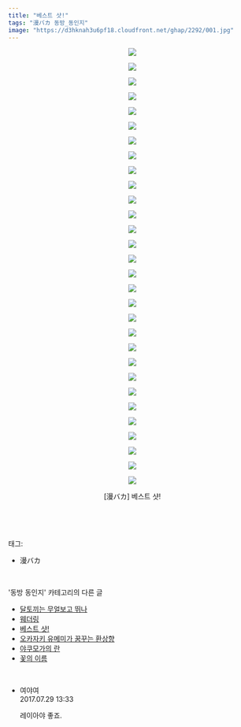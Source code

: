```yaml
---
title: "베스트 샷!"
tags: "漫バカ 동방_동인지"
image: "https://d3hknah3u6pf18.cloudfront.net/ghap/2292/001.jpg"
---
```

<div class="article">
<p style="text-align: center; clear: none; float: none;"><img src="{{ site.imgserver4 }}/ghap/2292/001.jpg"/></p>
<p style="text-align: center; clear: none; float: none;"><img src="{{ site.imgserver4 }}/ghap/2292/002.jpg"/></p>
<p style="text-align: center; clear: none; float: none;"><img src="{{ site.imgserver4 }}/ghap/2292/003.jpg"/></p>
<p style="text-align: center; clear: none; float: none;"><img src="{{ site.imgserver4 }}/ghap/2292/004.jpg"/></p>
<p style="text-align: center; clear: none; float: none;"><img src="{{ site.imgserver4 }}/ghap/2292/005.jpg"/></p>
<p style="text-align: center; clear: none; float: none;"><img src="{{ site.imgserver4 }}/ghap/2292/006.jpg"/></p>
<p style="text-align: center; clear: none; float: none;"><img src="{{ site.imgserver4 }}/ghap/2292/007.jpg"/></p>
<p style="text-align: center; clear: none; float: none;"><img src="{{ site.imgserver4 }}/ghap/2292/008.jpg"/></p>
<p style="text-align: center; clear: none; float: none;"><img src="{{ site.imgserver4 }}/ghap/2292/009.jpg"/></p>
<p style="text-align: center; clear: none; float: none;"><img src="{{ site.imgserver4 }}/ghap/2292/010.jpg"/></p>
<p style="text-align: center; clear: none; float: none;"><img src="{{ site.imgserver4 }}/ghap/2292/011.jpg"/></p>
<p style="text-align: center; clear: none; float: none;"><img src="{{ site.imgserver4 }}/ghap/2292/012.jpg"/></p>
<p style="text-align: center; clear: none; float: none;"><img src="{{ site.imgserver4 }}/ghap/2292/013.jpg"/></p>
<p style="text-align: center; clear: none; float: none;"><img src="{{ site.imgserver4 }}/ghap/2292/014.jpg"/></p>
<p style="text-align: center; clear: none; float: none;"><img src="{{ site.imgserver4 }}/ghap/2292/015.jpg"/></p>
<p style="text-align: center; clear: none; float: none;"><img src="{{ site.imgserver4 }}/ghap/2292/016.jpg"/></p>
<p style="text-align: center; clear: none; float: none;"><img src="{{ site.imgserver4 }}/ghap/2292/017.jpg"/></p>
<p style="text-align: center; clear: none; float: none;"><img src="{{ site.imgserver4 }}/ghap/2292/018.jpg"/></p>
<p style="text-align: center; clear: none; float: none;"><img src="{{ site.imgserver4 }}/ghap/2292/019.jpg"/></p>
<p style="text-align: center; clear: none; float: none;"><img src="{{ site.imgserver4 }}/ghap/2292/020.jpg"/></p>
<p style="text-align: center; clear: none; float: none;"><img src="{{ site.imgserver4 }}/ghap/2292/021.jpg"/></p>
<p style="text-align: center; clear: none; float: none;"><img src="{{ site.imgserver4 }}/ghap/2292/022.jpg"/></p>
<p style="text-align: center; clear: none; float: none;"><img src="{{ site.imgserver4 }}/ghap/2292/023.jpg"/></p>
<p style="text-align: center; clear: none; float: none;"><img src="{{ site.imgserver4 }}/ghap/2292/024.jpg"/></p>
<p style="text-align: center; clear: none; float: none;"><img src="{{ site.imgserver4 }}/ghap/2292/025.jpg"/></p>
<p style="text-align: center; clear: none; float: none;"><img src="{{ site.imgserver4 }}/ghap/2292/026.jpg"/></p>
<p style="text-align: center; clear: none; float: none;"><img src="{{ site.imgserver4 }}/ghap/2292/027.jpg"/></p>
<p style="text-align: center; clear: none; float: none;"><img src="{{ site.imgserver4 }}/ghap/2292/028.jpg"/></p>
<p style="text-align: center; clear: none; float: none;"><img src="{{ site.imgserver4 }}/ghap/2292/029.jpg"/></p>
<p style="text-align: center; clear: none; float: none;"><img src="{{ site.imgserver4 }}/ghap/2292/030.jpg"/></p>
<p style="text-align: center; clear: none; float: none;">[漫バカ] 베스트 샷!</p>
<p><br/></p>
</div><br/>
<div class="tagTrail">
<p>태그: </p>
<ul>
<li>漫バカ</li>
</ul>
</div><br/>
<div class="another">
<p>'동방 동인지' 카테고리의 다른 글</p>
<ul>
<li><a href="/ghap_2294">달토끼는 무얼보고 뛰나</a></li>
<li><a href="/ghap_2293">웨더링</a></li>
<li><a href="/ghap_2292">베스트 샷!</a></li>
<li><a href="/ghap_2291">오카자키 유메미가 꿈꾸는 환상향</a></li>
<li><a href="/ghap_2289">야쿠모가의 란</a></li>
<li><a href="/ghap_2288">꽃의 이름</a></li>
</ul>
</div><br/>
<div class="cb_module cb_fluid">
<div class="cb_wrt cb_profile">
<div class="comment">
<ul>
<li class="cb_thumb_off" id="comment15047035">
<div class="cb_comment_area">
<div class="cb_info_area">
<div class="cb_section">
<span class="cb_nick_name">여야여</span>
</div>
<div class="cb_section">
<span class="cb_date">2017.07.29 13:33 </span>
</div>
</div>
<div class="cb_dsc_comment">
<p class="cb_dsc">
											레이아야 좋죠. 
										</p>
</div>
</div></li>
</ul>
</div>
</div><!-- commentList close -->
</div><br/>
